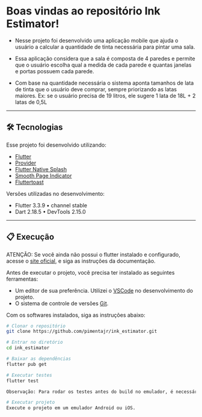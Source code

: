 # Boas vindas ao repositório Ink Estimator!

- Nesse projeto foi desenvolvido uma aplicação mobile que ajuda o usuário a calcular a quantidade de tinta necessária para pintar uma sala.

- Essa aplicação considera que a sala é composta de 4 paredes e permite que o usuário escolha qual a medida de cada parede e quantas janelas e portas possuem cada parede.

- Com base na quantidade necessária o sistema aponta tamanhos de lata de tinta que o usuário deve comprar, sempre priorizando as latas maiores. 
  Ex: se o usuário precisa de 19 litros, ele sugere 1 lata de 18L + 2 latas de 0,5L

---

## 🛠 Tecnologias

Esse projeto foi desenvolvido utilizando:

* [Flutter](https://flutter.dev/)
* [Provider](https://pub.dev/packages/provider/)
* [Flutter Native Splash](https://pub.dev/packages/flutter_native_splash/)
* [Smooth Page Indicator](https://pub.dev/packages/smooth_page_indicator/)
* [Fluttertoast](https://pub.dev/packages/fluttertoast/)

Versões utilizadas no desenvolvimento:

* Flutter 3.3.9 • channel stable
* Dart 2.18.5 • DevTools 2.15.0

---

## 📋 Execução

ATENÇÃO: Se você ainda não possui o flutter instalado e configurado, acesse o [site oficial](https://docs.flutter.dev/get-started/install), e siga as instruções da documentação.

Antes de executar o projeto, você precisa ter instalado as seguintes ferramentas:

* Um editor de sua preferência. Utilizei o [VSCode](https://code.visualstudio.com) no desenvolvimento do projeto.
* O sistema de controle de versões [Git](https://git-scm.com).

Com os softwares instalados, siga as instruções abaixo:

```bash
# Clonar o repositório
git clone https://github.com/pimentajr/ink_estimator.git

# Entrar no diretório
cd ink_estimator

# Baixar as dependências
flutter pub get

# Executar testes
flutter test

Observação: Para rodar os testes antes do build no emulador, é necessário rodar o comando 'flutter build apk', caso contrário, poderá apresentar erros ao encontrar os arquivos do AppLocalizations.

# Executar projeto
Execute o projeto em um emulador Android ou iOS.
```
